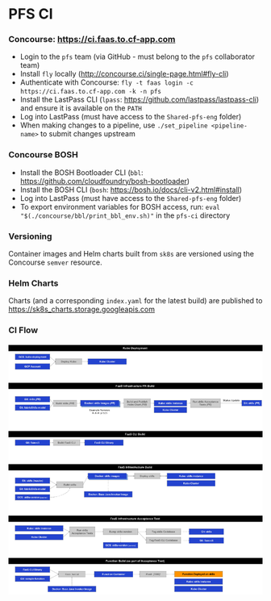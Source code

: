 # PFS CI

### Concourse: https://ci.faas.to.cf-app.com
- Login to the `pfs` team (via GitHub - must belong to the `pfs` collaborator team)
- Install `fly` locally (http://concourse.ci/single-page.html#fly-cli)
- Authenticate with Concourse: `fly -t faas login -c https://ci.faas.to.cf-app.com -k -n pfs`
- Install the LastPass CLI (`lpass`: https://github.com/lastpass/lastpass-cli) and ensure it is available on the `PATH`
- Log into LastPass (must have access to the `Shared-pfs-eng` folder)
- When making changes to a pipeline, use `./set_pipeline <pipeline-name>` to submit changes upstream

### Concourse BOSH 
- Install the BOSH Bootloader CLI (`bbl`: https://github.com/cloudfoundry/bosh-bootloader)
- Install the BOSH CLI (`bosh`: https://bosh.io/docs/cli-v2.html#install)
- Log into LastPass (must have access to the `Shared-pfs-eng` folder)
- To export environment variables for BOSH access, run: `eval "$(./concourse/bbl/print_bbl_env.sh)"` in the `pfs-ci` directory

### Versioning
Container images and Helm charts built from `sk8s` are versioned using the Concourse `semver` resource.

### Helm Charts
Charts (and a corresponding `index.yaml` for the latest build) are published to https://sk8s_charts.storage.googleapis.com

### CI Flow
![PFS CI flow](faas_ci_process.png)
